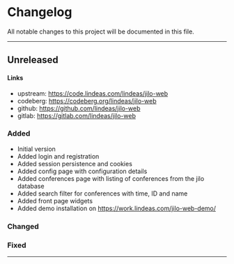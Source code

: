 # Changelog

All notable changes to this project will be documented in this file.

---

## Unreleased

#### Links
- upstream: https://code.lindeas.com/lindeas/jilo-web
- codeberg: https://codeberg.org/lindeas/jilo-web
- github: https://github.com/lindeas/jilo-web
- gitlab: https://gitlab.com/lindeas/jilo-web

### Added
- Initial version
- Added login and registration
- Added session persistence and cookies
- Added config page with configuration details
- Added conferences page with listing of conferences from the jilo database
- Added search filter for conferences with time, ID and name
- Added front page widgets
- Added demo installation on https://work.lindeas.com/jilo-web-demo/

### Changed

### Fixed

---
